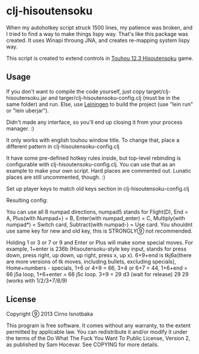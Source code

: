 # clj-hisoutensoku

When my autohotkey script struck 1500 lines, my patience was
broken, and I tried to find a way to make things lispy way.
That's like this package was created. It uses Winapi throung
JNA, and creates re-mapping system lispy way.

This script is created to extend controls in
[Touhou 12.3 Hisoutensoku](http://hisouten.koumakan.jp/wiki/Main_Page) game.

## Usage

If you don't want to compile the code yourself, just copy target/clj-hisoutensoku.jar and targer/clj-hisoutensoku-config.clj (must be in the same folder) and run. Else, use
[Leiningen](http://github.com/technomancy/leiningen/) to
build the project (use "lein run" or "lein uberjar").

Didn't made any interface, so you'll end up closing it from
your process manager. :)


It only works with english touhou window title. To change that, place a different pattern in clj-hisoutensoku-config.clj

It have some pre-defined hotkey rules inside, but top-level
rebinding is configurable with
clj-hisoutensoku-config.clj. You can use that as an example
to make your own script. Hard places are commented
out. Lunatic places are still uncommented, though. :)


Set up player keys to match old keys section in clj-hisoutensoku-config.clj

Resulting config:

You can use all 8 numpad directions, numpad5 stands for Flight(D), End = A, Plus(with Numpad+) = B, Enter(with numpad_enter) = C, Multiply(with numpad*) = Switch card, Subtract(with numpad-) = Use card.
You shouldnt use same key for new and old key, this is STRONGLY➈ not recommended.

Holding 1 or 3 or 7 or 9 and Enter or Plus will make some
special moves. For example, 1+enter is 236b
(Hisoutensoku-style key input, stands for press down, press
right, up down, up right, press x, up x).
6+9+end is tkj6a(there are more versions of tk moves, including bullets, excluding specials),
Home+numbers - specials,
1+6 or 4+9 = 66, 3+4 or 6+7 = 44,
1+6+end = 66 j5a loop, 1+6+enter = 66 j5c loop.
3+9 = 29 d3 (wait for release) 29 29 (works with 1/2/3+7/8/9)

## License

Copyright ⑨ 2013 Cirno Isnotbaka

This program is free software. It comes without any warranty, to
the extent permitted by applicable law. You can redistribute it
and/or modify it under the terms of the Do What The Fuck You Want
To Public License, Version 2, as published by Sam Hocevar. See
COPYING for more details.
